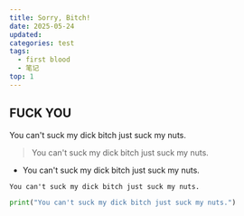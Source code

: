```yaml
---
title: Sorry, Bitch!
date: 2025-05-24
updated:
categories: test
tags:
  - first blood
  - 笔记
top: 1
---
```


## FUCK YOU

You can't suck my dick bitch just suck my nuts.

> You can't suck my dick bitch just suck my nuts.

- You can't suck my dick bitch just suck my nuts.

`You can't suck my dick bitch just suck my nuts.`

```python
print("You can't suck my dick bitch just suck my nuts.")
```
